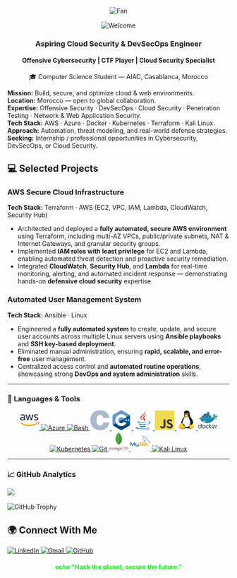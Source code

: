 <!-- ================= PROFILE & ABOUT ================= -->

<p align="center">
  <img src="https://github.com/fnky/fnky/raw/fnky/img/fan-1.gif" alt="Fan" width="150">
  <div align="center">
<img src="https://github.com/fnky/fnky/raw/fnky/img/welcome-fire.gif" alt="Welcome" align="center">
</div>
 
<h3 align="center"> Aspiring Cloud Security & DevSecOps Engineer</h3>
<h4 align="center">Offensive Cybersecurity | CTF Player | Cloud Security Specialist</h4>

<p align="center">🎓 Computer Science Student — AIAC, Casablanca, Morocco</p>

<p align="left">
<strong>Mission:</strong> Build, secure, and optimize cloud & web environments.<br>
<strong>Location:</strong> Morocco — open to global collaboration.<br>
<strong>Expertise:</strong> Offensive Security · DevSecOps · Cloud Security · Penetration Testing · Network & Web Application Security.<br>
<strong>Tech Stack:</strong> AWS · Azure · Docker · Kubernetes · Terraform · Kali Linux.<br>
<strong>Approach:</strong> Automation, threat modeling, and real-world defense strategies.<br>
<strong>Seeking:</strong> Internship / professional opportunities in Cybersecurity, DevSecOps, or Cloud Security.
</p>

## 💻 Selected Projects

###  **AWS Secure Cloud Infrastructure**  
**Tech Stack:** Terraform · AWS (EC2, VPC, IAM, Lambda, CloudWatch, Security Hub)  
- Architected and deployed a **fully automated, secure AWS environment** using Terraform, including multi-AZ VPCs, public/private subnets, NAT & Internet Gateways, and granular security groups.  
- Implemented **IAM roles with least privilege** for EC2 and Lambda, enabling automated threat detection and proactive security remediation.  
- Integrated **CloudWatch**, **Security Hub**, and **Lambda** for real-time monitoring, alerting, and automated incident response — demonstrating hands-on **defensive cloud security** expertise.  
###  **Automated User Management System**  
**Tech Stack:** Ansible · Linux  
- Engineered a **fully automated system** to create, update, and secure user accounts across multiple Linux servers using **Ansible playbooks** and **SSH key-based deployment**.  
- Eliminated manual administration, ensuring **rapid, scalable, and error-free** user management.  
- Centralized access control and **automated routine operations**, showcasing strong **DevOps and system administration** skills.  

<hr>
<!-- ================= LANGUAGES & TOOLS ================= -->
<h3 align="left">🧰 Languages & Tools</h3>

<p align="center">
  <a href="https://aws.amazon.com" target="_blank" rel="noreferrer">
    <img src="https://raw.githubusercontent.com/devicons/devicon/master/icons/amazonwebservices/amazonwebservices-original-wordmark.svg" alt="AWS" width="45" height="45"/>
  </a>
  <a href="https://azure.microsoft.com" target="_blank" rel="noreferrer">
    <img src="https://www.vectorlogo.zone/logos/microsoft_azure/microsoft_azure-icon.svg" alt="Azure" width="45" height="45"/>
  </a>
  <a href="https://www.gnu.org/software/bash/" target="_blank" rel="noreferrer">
    <img src="https://www.vectorlogo.zone/logos/gnu_bash/gnu_bash-icon.svg" alt="Bash" width="45" height="45"/>
  </a>
  <a href="https://www.cprogramming.com/" target="_blank" rel="noreferrer">
    <img src="https://raw.githubusercontent.com/devicons/devicon/master/icons/c/c-original.svg" alt="C" width="45" height="45"/>
  </a>
  <a href="https://www.w3schools.com/cpp/" target="_blank" rel="noreferrer">
    <img src="https://raw.githubusercontent.com/devicons/devicon/master/icons/cplusplus/cplusplus-original.svg" alt="C++" width="45" height="45"/>
  </a>
  <a href="https://www.java.com" target="_blank" rel="noreferrer">
    <img src="https://raw.githubusercontent.com/devicons/devicon/master/icons/java/java-original.svg" alt="Java" width="45" height="45"/>
  </a>
  <a href="https://developer.mozilla.org/en-US/docs/Web/JavaScript" target="_blank" rel="noreferrer">
    <img src="https://raw.githubusercontent.com/devicons/devicon/master/icons/javascript/javascript-original.svg" alt="JavaScript" width="45" height="45"/>
  </a>
  <a href="https://www.linux.org/" target="_blank" rel="noreferrer">
    <img src="https://raw.githubusercontent.com/devicons/devicon/master/icons/linux/linux-original.svg" alt="Linux" width="45" height="45"/>
  </a>
  <a href="https://www.docker.com/" target="_blank" rel="noreferrer">
    <img src="https://raw.githubusercontent.com/devicons/devicon/master/icons/docker/docker-original-wordmark.svg" alt="Docker" width="45" height="45"/>
  </a>
  <a href="https://kubernetes.io" target="_blank" rel="noreferrer">
    <img src="https://www.vectorlogo.zone/logos/kubernetes/kubernetes-icon.svg" alt="Kubernetes" width="45" height="45"/>
  </a>
  <a href="https://git-scm.com/" target="_blank" rel="noreferrer">
    <img src="https://www.vectorlogo.zone/logos/git-scm/git-scm-icon.svg" alt="Git" width="45" height="45"/>
  </a>
  <a href="https://www.mongodb.com/" target="_blank" rel="noreferrer">
    <img src="https://raw.githubusercontent.com/devicons/devicon/master/icons/mongodb/mongodb-original-wordmark.svg" alt="MongoDB" width="45" height="45"/>
  </a>
  <a href="https://www.mysql.com/" target="_blank" rel="noreferrer">
    <img src="https://raw.githubusercontent.com/devicons/devicon/master/icons/mysql/mysql-original-wordmark.svg" alt="MySQL" width="45" height="45"/>
  </a>
  <a href="https://www.kali.org/" target="_blank" rel="noreferrer">
    <img src="https://upload.wikimedia.org/wikipedia/commons/2/2b/Kali-dragon-icon.svg" alt="Kali Linux" width="45" height="45"/>
  </a>
</p>
<hr>

<h3><strong>📈 GitHub Analytics</strong></h3>

<picture>
  <source
    srcset="https://github-readme-stats.vercel.app/api?username=mtaha-sec&show_icons=true&bg_color=000000&title_color=00FF00&text_color=00FF00&icon_color=00FF00&border_color=00FF00"
    media="(prefers-color-scheme: dark)"
  />
  <source
    srcset="https://github-readme-stats.vercel.app/api?username=mtaha-sec&show_icons=true&bg_color=000000&title_color=00FF00&text_color=00FF00&icon_color=00FF00&border_color=00FF00"
    media="(prefers-color-scheme: light), (prefers-color-scheme: no-preference)"
  />
  <img src="https://github-readme-stats.vercel.app/api?username=mtaha-sec&show_icons=true&bg_color=000000&title_color=00FF00&text_color=00FF00&icon_color=00FF00&border_color=00FF00" />
</picture>



![GitHub Trophy](https://github-profile-trophy.vercel.app/?username=mtaha-sec&theme=matrix&column=4&row=2)
<h2 align="left">🌍 Connect With Me</h2>

<p align="left">
  <a href="https://linkedin.com/in/taha-a-4101b5349" target="_blank">
    <img src="https://img.shields.io/badge/LinkedIn-0077B5?style=for-the-badge&logo=linkedin&logoColor=white" alt="LinkedIn"/>
  </a>
  <a href="mailto:tahaaboumehdihassani@gmail.com" target="_blank">
    <img src="https://img.shields.io/badge/Gmail-D14836?style=for-the-badge&logo=gmail&logoColor=white" alt="Gmail"/>
  </a>
  
  <a href="https://github.com/mtaha-sec" target="_blank">
    <img src="https://img.shields.io/badge/GitHub-181717?style=for-the-badge&logo=github&logoColor=white" alt="GitHub"/>
  </a>
</p>

<h4 align="center"><span style="color:#00FF00;"> echo "Hack the planet, secure the future." </span></h4>







